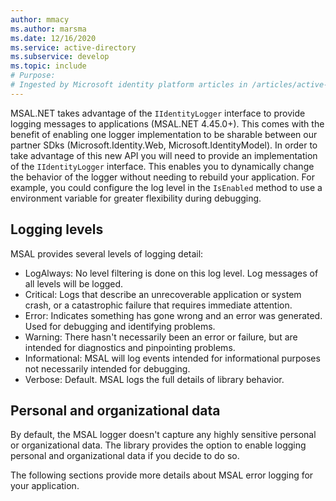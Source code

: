 ```yaml
---
author: mmacy
ms.author: marsma
ms.date: 12/16/2020
ms.service: active-directory
ms.subservice: develop
ms.topic: include
# Purpose:
# Ingested by Microsoft identity platform articles in /articles/active-directory/develop/* that document error logging for the different platforms.
---
```

MSAL.NET takes advantage of the `IIdentityLogger` interface to provide logging messages to applications (MSAL.NET 4.45.0+). This comes with the benefit of enabling one logger implementation to be sharable between our partner SDks (Microsoft.Identity.Web, Microsoft.IdentityModel). In order to take advantage of this new API you will need to provide an implementation of the `IIdentityLogger` interface. This enables you to dynamically change the behavior of the logger without needing to rebuild your application. For example, you could configure the log level in the `IsEnabled` method to use a environment variable for greater flexibility during debugging.

## Logging levels

MSAL provides several levels of logging detail:

- LogAlways: No level filtering is done on this log level. Log messages of all levels will be logged.
- Critical: Logs that describe an unrecoverable application or system crash, or a catastrophic failure that requires immediate attention.
- Error: Indicates something has gone wrong and an error was generated. Used for debugging and identifying problems.
- Warning: There hasn't necessarily been an error or failure, but are intended for diagnostics and pinpointing problems.
- Informational: MSAL will log events intended for informational purposes not necessarily intended for debugging.
- Verbose: Default. MSAL logs the full details of library behavior.

## Personal and organizational data

By default, the MSAL logger doesn't capture any highly sensitive personal or organizational data. The library provides the option to enable logging personal and organizational data if you decide to do so.

The following sections provide more details about MSAL error logging for your application.
